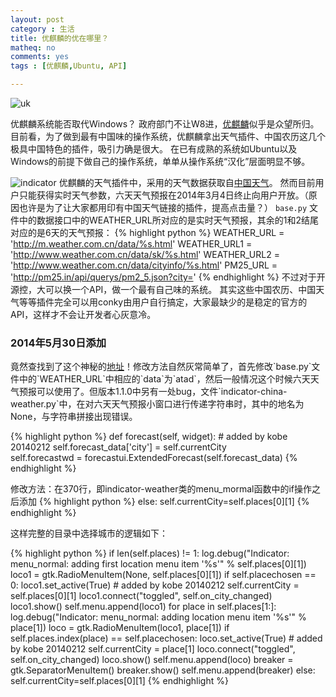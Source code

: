```yaml
---
layout: post 
category : 生活
title: 优麒麟的优在哪里？
matheq: no
comments: yes
tags : [优麒麟,Ubuntu, API]  

---
```


![uk](http://www.ubuntukylin.com/public/images/1404/s_release1404.png "优麒麟操作系统")

优麒麟系统能否取代Windows？
政府部门不让W8进，[优麒麟](http://www.ubuntukylin.com "优麒麟官网")似乎是众望所归。
目前看，为了做到最有中国味的操作系统，优麒麟拿出天气插件、中国农历这几个极具中国特色的插件，吸引力确是很大。
在已有成熟的系统如Ubuntu以及Windows的前提下做自己的操作系统，单单从操作系统“汉化”层面明显不够。

![indicator](http://www.ubuntukylin.com/upload/201309/thumb_dis/tianqibig1.png "天气插件")
优麒麟的天气插件中，采用的天气数据获取自[中国天气](http://www.weather.com.cn/ "中国天气官网")。
然而目前用户只能获得实时天气参数，六天天气预报在2014年3月4日终止向用户开放。（原因也许是为了让大家都用印有中国天气链接的插件，提高点击量？）
`base.py` 文件中的数据接口中的WEATHER\_URL所对应的是实时天气预报，其余的1和2结尾对应的是6天的天气预报：
{% highlight python %}
WEATHER_URL = 'http://m.weather.com.cn/data/%s.html'
WEATHER_URL1 = 'http://www.weather.com.cn/data/sk/%s.html'
WEATHER_URL2 = 'http://www.weather.com.cn/data/cityinfo/%s.html'
PM25_URL = 'http://pm25.in/api/querys/pm2_5.json?city='
{% endhighlight %}
不过对于开源控，大可以换一个API，做一个最有自己味的系统。
其实这些中国农历、中国天气等等插件完全可以用conky由用户自行搞定，大家最缺少的是稳定的官方的API，这样才不会让开发者心灰意冷。

### 2014年5月30日添加
竟然查找到了这个神秘的[地址]("http://www.ubuntukylin.com/ukylin/forum.php?mod=viewthread&tid=7584")！修改方法自然灰常简单了，首先修改`base.py`文件中的`WEATHER_URL`中相应的`data`为`atad`，然后一般情况这个时候六天天气预报可以使用了。但版本1.1.0中另有一处bug，文件`indicator-china-weather.py`中，在对六天天气预报小窗口进行传递字符串时，其中的地名为None，与字符串拼接出现错误。

{% highlight python %}
def forecast(self, widget):
    # added by kobe 20140212
    self.forecast_data['city'] = self.currentCity                                                
    self.forecastwd = forecastui.ExtendedForecast(self.forecast_data)
{% endhighlight %}

修改方法：在370行，即indicator-weather类的menu_mormal函数中的if操作之后添加
{% highlight python %}
else:
    self.currentCity=self.places[0][1]
{% endhighlight %}

这样完整的目录中选择城市的逻辑如下：

{% highlight python  %}
if len(self.places) != 1:
    log.debug("Indicator: menu_normal: adding first location menu item '%s'" % self.places[0][1])
    loco1 = gtk.RadioMenuItem(None, self.places[0][1])
    if self.placechosen == 0:
	loco1.set_active(True)
	# added by kobe 20140212
	self.currentCity = self.places[0][1]
    loco1.connect("toggled", self.on_city_changed)
    loco1.show()
    self.menu.append(loco1)
    for place in self.places[1:]:
	log.debug("Indicator: menu_normal: adding location menu item '%s'" % place[1])
	loco = gtk.RadioMenuItem(loco1, place[1])
	if self.places.index(place) == self.placechosen:
	    loco.set_active(True)
	    # added by kobe 20140212
	    self.currentCity = place[1]
	loco.connect("toggled", self.on_city_changed)
	loco.show()
	self.menu.append(loco)
    breaker = gtk.SeparatorMenuItem()
    breaker.show()
    self.menu.append(breaker)
else:
    self.currentCity=self.places[0][1]
{% endhighlight %}
    
      
